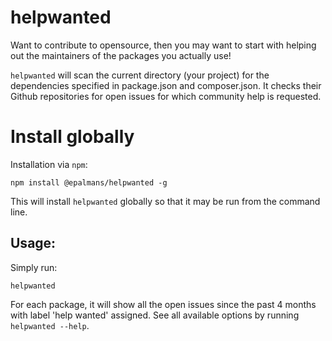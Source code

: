 # helpwanted
Want to contribute to opensource, then you may want to start with helping out the maintainers of the packages you actually use!

`helpwanted` will scan the current directory (your project) for the dependencies specified in package.json and composer.json.
It checks their Github repositories for open issues for which community help is requested.

# Install globally

Installation via `npm`:

    npm install @epalmans/helpwanted -g

This will install `helpwanted` globally so that it may be run from the command line.

## Usage:

Simply run:

    helpwanted

For each package, it will show all the open issues since the past 4 months with label 'help wanted' assigned.
See all available options by running `helpwanted --help`.